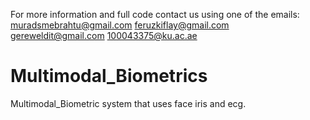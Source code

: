 For more information and full code contact us using one of the emails:
muradsmebrahtu@gmail.com 
feruzkiflay@gmail.com
gereweldit@gmail.com
100043375@ku.ac.ae
# Multimodal_Biometrics
Multimodal_Biometric system that uses face iris and ecg.
